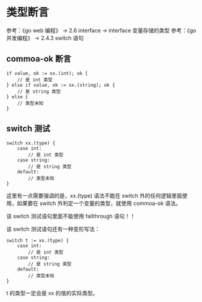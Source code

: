 # 类型断言

参考：《go web 编程》 -> 2.6 interface -> interface 变量存储的类型
参考：《go 并发编程》 -> 2.4.3 switch 语句

## commoa-ok 断言

```
if value, ok := xx.(int); ok {
    // 是 int 类型
} else if value, ok := xx.(string); ok {
    // 是 string 类型
} else {
    // 类型未知
}
```

## switch 测试

```
switch xx.(type) {
    case int:
        // 是 int 类型
    case string:
        // 是 string 类型
    default:
        // 类型未知
}
```

这里有一点需要强调的是，xx.(type) 语法不能在 switch 外的任何逻辑里面使用，如果要在 switch 外判定一个变量的类型，就使用 commoa-ok 语法。

该 switch 测试语句里面不能使用 fallthrough 语句！！

该 switch 测试语句还有一种变形写法：

```
switch t := xx.(type) {
    case int:
        // 是 int 类型
    case string:
        // 是 string 类型
    default:
        // 类型未知
}
```

t 的类型一定会是 xx 的值的实际类型。
